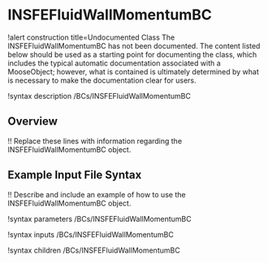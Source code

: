 # INSFEFluidWallMomentumBC

!alert construction title=Undocumented Class
The INSFEFluidWallMomentumBC has not been documented. The content listed below should be used as a starting point for
documenting the class, which includes the typical automatic documentation associated with a
MooseObject; however, what is contained is ultimately determined by what is necessary to make the
documentation clear for users.

!syntax description /BCs/INSFEFluidWallMomentumBC

## Overview

!! Replace these lines with information regarding the INSFEFluidWallMomentumBC object.

## Example Input File Syntax

!! Describe and include an example of how to use the INSFEFluidWallMomentumBC object.

!syntax parameters /BCs/INSFEFluidWallMomentumBC

!syntax inputs /BCs/INSFEFluidWallMomentumBC

!syntax children /BCs/INSFEFluidWallMomentumBC
